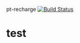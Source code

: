 pt-recharge [![Build Status](https://magnum.travis-ci.com/bryandsy/test.svg?token=XwRhaKjJPghm9pUZqVRu&branch=master)](https://magnum.travis-ci.com/bryandsy/test)
# test
